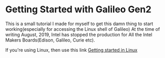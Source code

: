 # Getting Started with Galileo Gen2
This is a small tutorial I made for myself to get this damn thing to start working(especially for accessing the Linux shell of Galileo)
At the time of writing August, 2019, Intel has stopped the production for All the Intel Makers Boards(Edison, Galileo, Curie etc).


If you're using Linux, then use this link [Getting started in Linux](https://github.com/bitwidth/GalileoGen2_getting_started_OnLinux/blob/master/ForLinux.md)
